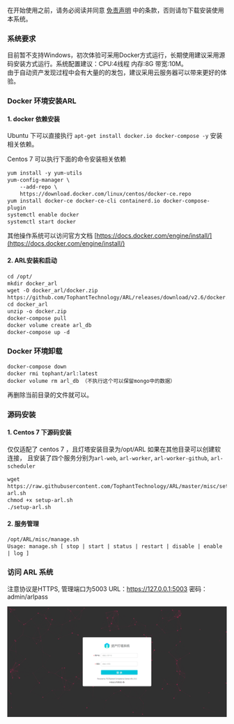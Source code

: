 在开始使用之前，请务必阅读并同意 [免责声明] 中的条款，否则请勿下载安装使用本系统。

  [免责声明]: disclaimer.md

### 系统要求

目前暂不支持Windows，初次体验可采用Docker方式运行，长期使用建议采用源码安装方式运行。系统配置建议：CPU:4线程 内存:8G 带宽:10M。  
由于自动资产发现过程中会有大量的的发包，建议采用云服务器可以带来更好的体验。


### Docker 环境安装ARL

#### 1. docker 依赖安装

Ubuntu 下可以直接执行 `apt-get install docker.io docker-compose -y` 安装相关依赖。

Centos 7 可以执行下面的命令安装相关依赖
```
yum install -y yum-utils
yum-config-manager \
    --add-repo \
    https://download.docker.com/linux/centos/docker-ce.repo
yum install docker-ce docker-ce-cli containerd.io docker-compose-plugin
systemctl enable docker
systemctl start docker
```
其他操作系统可以访问官方文档 [https://docs.docker.com/engine/install/](https://docs.docker.com/engine/install/)

#### 2. ARL安装和启动
```
cd /opt/
mkdir docker_arl
wget -O docker_arl/docker.zip https://github.com/TophantTechnology/ARL/releases/download/v2.6/docker.zip
cd docker_arl
unzip -o docker.zip
docker-compose pull
docker volume create arl_db
docker-compose up -d
```

### Docker 环境卸载
```shell
docker-compose down
docker rmi tophant/arl:latest
docker volume rm arl_db （不执行这个可以保留mongo中的数据）
```

再删除当前目录的文件就可以。


### 源码安装

#### 1. Centos 7 下源码安装
仅仅适配了 centos 7 ，且灯塔安装目录为/opt/ARL 如果在其他目录可以创建软连接，
且安装了四个服务分别为`arl-web`, `arl-worker`, `arl-worker-github`, `arl-scheduler`
```
wget https://raw.githubusercontent.com/TophantTechnology/ARL/master/misc/setup-arl.sh
chmod +x setup-arl.sh
./setup-arl.sh
```

#### 2. 服务管理

```
/opt/ARL/misc/manage.sh
Usage: manage.sh [ stop | start | status | restart | disable | enable | log ]
```

###  访问 ARL 系统

注意协议是HTTPS, 管理端口为5003
URL：https://127.0.0.1:5003
密码： admin/arlpass

![](images/20221017150037013_6380.png)
